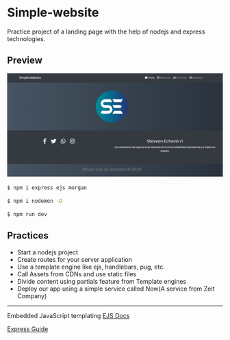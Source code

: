 # Simple-website

Practice project of a landing page with the help of nodejs and express technologies.

## Preview

![Screen](./src/public/img/Screen.png)

```sh
$ npm i express ejs morgan 
```

```sh
$ npm i nodemon -D
```

```sh
$ npm run dev
```

## Practices 

- Start a nodejs project
- Create routes for your server application
- Use a template engine like ejs, handlebars, pug, etc.
- Call Assets from CDNs and use static files
- Divide content using partials feature from Template engines
- Deploy our app using a simple service called Now(A service from Zeit Company)

---

Embedded JavaScript templating [EJS Docs](https://ejs.co/#docs)

[Express Guide](https://expressjs.com/es/guide/routing.html)

